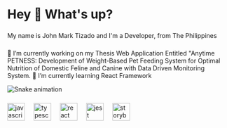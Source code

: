 <h1 align="left">Hey 👋 What's up?</h1>

###

<p align="left">My name is John Mark Tizado and I'm a Developer, from The Philippines</p>

###

🔭 I’m currently working on my Thesis Web Application Entitled "Anytime PETNESS: Development of Weight-Based Pet Feeding System for Optimal Nutrition of Domestic Feline and Canine with Data Driven Monitoring System.
🌱 I’m currently learning React Framework


<img src="https://raw.githubusercontent.com/ProgrammerJM/ProgrammerJM/output/snake.svg" alt="Snake animation" />

###

<div align="left">
  <img src="https://cdn.jsdelivr.net/gh/devicons/devicon/icons/javascript/javascript-original.svg" height="40" alt="javascript logo"  />
  <img width="12" />
  <img src="https://cdn.jsdelivr.net/gh/devicons/devicon/icons/typescript/typescript-original.svg" height="40" alt="typescript logo"  />
  <img width="12" />
  <img src="https://cdn.jsdelivr.net/gh/devicons/devicon/icons/react/react-original.svg" height="40" alt="react logo"  />
  <img width="12" />
  <img src="https://cdn.jsdelivr.net/gh/devicons/devicon/icons/jest/jest-plain.svg" height="40" alt="jest logo"  />
  <img width="12" />
  <img src="https://cdn.jsdelivr.net/gh/devicons/devicon/icons/storybook/storybook-original.svg" height="40" alt="storybook logo"  />
</div>

###

